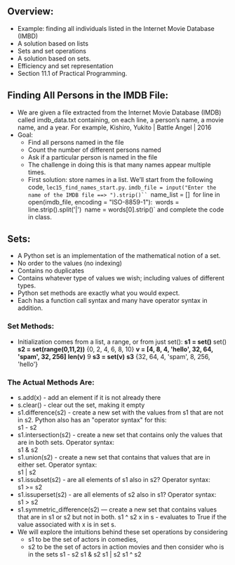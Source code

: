 ## Overview:
-   Example: finding all individuals listed in the Internet Movie Database (IMBD)
-   A solution based on lists
-   Sets and set operations
-   A solution based on sets.
-   Efficiency and set representation
-   Section 11.1 of Practical Programming.

## Finding All Persons in the IMDB File:
- We are given a file extracted from the Internet Movie Database (IMDB) called imdb_data.txt containing, on each line, a person’s name, a movie name, and a year. For example,
  Kishiro, Yukito | Battle Angel | 2016
- Goal:
	- Find all persons named in the file
	- Count the number of different persons named
	- Ask if a particular person is named in the file
	- The challenge in doing this is that many names appear multiple times.
	- First solution: store names in a list. We’ll start from the following code, `lec15_find_names_start.py`.
	    `imdb_file = input("Enter the name of the IMDB file ==> ").strip()``
	    `name_list = []`
	    `for line in open(imdb_file, encoding = "ISO-8859-1"):`
	        `words = line.strip().split('|')`
	        `name = words[0].strip()`
	and complete the code in class.
	
## Sets:
- A Python set is an implementation of the mathematical notion of a set.
- No order to the values (no indexing)
- Contains no duplicates
- Contains whatever type of values we wish; including values of different types.
- Python set methods are exactly what you would expect.
- Each has a function call syntax and many have operator syntax in addition.
### Set Methods:
- Initialization comes from a list, a range, or from just set():
  **s1 = set()**
  set()
  **s2 = set(range(0,11,2))**
  {0, 2, 4, 6, 8, 10}
  **v = [4, 8, 4, 'hello', 32, 64, 'spam', 32, 256]**
  **len(v)**
  9
  **s3 = set(v)**
  **s3**
  {32, 64, 4, 'spam', 8, 256, 'hello'}
  
### The Actual Methods Are:
- s.add(x) - add an element if it is not already there
- s.clear() - clear out the set, making it empty
- s1.difference(s2) - create a new set with the values from s1 that are not in s2.
  Python also has an "operator syntax" for this:  
  s1 - s2
- s1.intersection(s2) - create a new set that contains only the values that are in both sets. Operator syntax:  
  s1 & s2
- s1.union(s2) - create a new set that contains that values that are in either set. Operator syntax:  
  s1 | s2
- s1.issubset(s2) - are all elements of s1 also in s2? Operator syntax:  
  s1 >= s2
- s1.issuperset(s2) - are all elements of s2 also in s1? Operator syntax:  
  s1 > s2
- s1.symmetric_difference(s2) — create a new set that contains values that are in s1 or s2 but not in both.
  s1 ^ s2
      x in s - evaluates to True if the value associated with x is in set s.
- We will explore the intuitions behind these set operations by considering
	- s1 to be the set of actors in comedies,
	- s2 to be the set of actors in action movies and then consider who is in the sets
		s1 - s2
		s1 & s2
		s1 | s2
		s1 ^ s2
	
